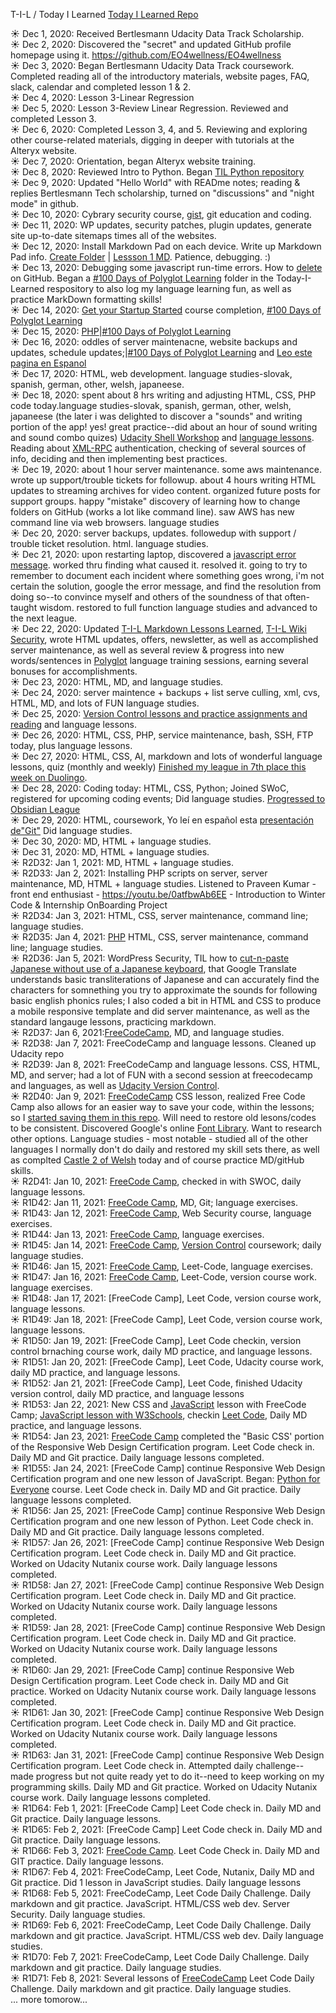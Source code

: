 T-I-L / Today I Learned 
[Today I Learned Repo](https://github.com/EO4wellness/T-I-L)

:sunny: Dec 1, 2020: Received Bertlesmann Udacity Data Track Scholarship.<br>
:sunny: Dec 2, 2020: Discovered the "secret" and updated GitHub profile homepage using it. https://github.com/EO4wellness/EO4wellness<br>
:sunny: Dec 3, 2020: Began Bertlesmann Udacity Data Track coursework. Completed reading all of the introductory materials, website pages, FAQ, slack, calendar and completed lesson 1 & 2.<br>
:sunny: Dec 4, 2020: Lesson 3-Linear Regression<br>
:sunny: Dec 5, 2020: Lesson 3-Review Linear Regression. Reviewed and completed Lesson 3.<br>
:sunny: Dec 6, 2020: Completed Lesson 3, 4, and 5. Reviewing and exploring other course-related materials, digging in deeper with tutorials at the Alteryx website.<br>
:sunny: Dec 7, 2020: Orientation, began Alteryx website training.<br>
:sunny: Dec 8, 2020: Reviewed Intro to Python.  Began [TIL Python repository](https://github.com/EO4wellness/T-I-L/tree/main/python)<br>
:sunny: Dec 9, 2020: Updated "Hello World" with READme notes; reading & replies Bertlesmann Tech scholarship, turned on "discussions" and "night mode" in github.<br> 
:sunny: Dec 10, 2020: Cybrary security course, [gist](https://github.com/EO4wellness/leary-leerie/blob/master/gist.md), git education and coding. <br> 
:sunny: Dec 11, 2020: WP updates, security patches, plugin updates, generate site up-to-date sitemaps times all of the websites. <br>
:sunny: Dec 12, 2020: Install Markdown Pad on each device. Write up Markdown Pad info. [Create Folder](https://github.com/EO4wellness/T-I-L/tree/main/markdown) | [Lessson 1 MD](https://www.markdowntutorial.com/lesson/1/). Patience, debugging.  :) <br>
:sunny: Dec 13, 2020: Debugging some javascript run-time errors.  How to [delete](https://github.com/EO4wellness/T-I-L/wiki/GitHub-Delete) on GitHub. Began a [#100 Days of Polyglot Learning](https://github.com/EO4wellness/T-I-L/tree/main/polyglot) folder in the Today-I-Learned respository to also log my language learning fun, as well as practice MarkDown formatting skills! <br>
:sunny: Dec 14, 2020: [Get your Startup Started](https://github.com/EO4wellness/leary-leerie/tree/master/Get-Your-Start-Up-Started) course completion, [#100 Days of Polyglot Learning](https://github.com/EO4wellness/T-I-L/tree/main/polyglot) <br>
:sunny: Dec 15, 2020: [PHP](https://www.sololearn.com/learning/1059)|[#100 Days of Polyglot Learning](https://github.com/EO4wellness/T-I-L/tree/main/polyglot) <br>
:sunny: Dec 16, 2020: oddles of server maintenacne, website backups and updates, schedule updates;|[#100 Days of Polyglot Learning](https://github.com/EO4wellness/T-I-L/tree/main/polyglot) and [Leo este pagina en Espanol](https://andradelucas.medium.com/14-reposit%C3%B3rios-excelentes-do-github-para-ajudar-na-sua-carreira-52b0184b7fab) <br>
:sunny: Dec 17, 2020: HTML, web development. language studies-slovak, spanish, german, other, welsh, japaneese.<br>
:sunny: Dec 18, 2020: spent about 8 hrs writing and adjusting HTML, CSS, PHP code today.language studies-slovak, spanish, german, other, welsh, japaneese (the later i was delighted to discover a "sounds" and writing portion of the app!  yes!  great practice--did about an hour of sound writing and sound combo quizes)  [Udacity Shell Workshop](https://github.com/EO4wellness/leary-leerie/blob/master/shell-workshop.md) and [language lessons](https://github.com/EO4wellness/T-I-L/tree/main/polyglot). Reading about [XML-RPC](https://github.com/EO4wellness/T-I-L/blob/main/Reading.md) authentication, checking of several sources of info, deciding and then implementing best practices. <br>
:sunny: Dec 19, 2020: about 1 hour server maintenance.  some aws maintenance.  wrote up support/trouble tickets for followup. about 4 hours writing HTML updates to streaming archives for video content. organized future posts for support groups. happy "mistake" discovery of learning how to change folders on GitHub (works a lot like command line). saw AWS has new command line via web browsers.  language studies <br>
:sunny: Dec 20, 2020: server backups, updates. followedup with support / trouble ticket resolution. html. language studies. <br>
:sunny: Dec 21, 2020: upon restarting laptop, discovered a [javascript error message](https://github.com/EO4wellness/T-I-L/wiki/Error-Messages). worked thru finding what caused it. resolved it. going to try to remember to document each incident where something goes wrong, i'm not certain the solution, google the error message, and find the resolution from doing so--to convince myself and others of the soundness of that often-taught wisdom. restored to full function language studies and advanced to the next league. <br>
:sunny: Dec 22, 2020: Updated [T-I-L Markdown Lessons Learned](https://github.com/EO4wellness/T-I-L/tree/main/markdown), [T-I-L Wiki Security](https://github.com/EO4wellness/T-I-L/wiki/Security), wrote HTML updates, offers, newsletter, as well as accomplished server maintenance, as well as several review & progress into new words/sentences in [Polyglot](https://github.com/EO4wellness/T-I-L/tree/main/polyglot) language training sessions, earning several bonuses for accomplishments.<br>
:sunny: Dec 23, 2020: HTML, MD, and language studies.<br>
:sunny: Dec 24, 2020: server maintence + backups + list serve culling, xml, cvs, HTML, MD, and lots of FUN language studies.<br>
:sunny: Dec 25, 2020: [Version Control lessons and practice assignments and reading](https://github.com/EO4wellness/leary-leerie/blob/master/git-repo.md) and language lessons.<br>
:sunny: Dec 26, 2020: HTML, CSS, PHP, service maintenance, bash, SSH, FTP today, plus language lessons. <br>
:sunny: Dec 27, 2020: HTML, CSS, AI, markdown and lots of wonderful language lessons, quiz (monthly and weekly) [Finished my league in 7th place this week on Duolingo](https://github.com/EO4wellness/T-I-L/blob/main/polyglot/images/2020-12-27-finished7th-this-weeks-league-on-duo.png).<br>
:sunny: Dec 28, 2020: Coding today: HTML, CSS, Python; Joined SWoC, registered for upcoming coding events; Did language studies. [Progressed to Obsidian League](https://github.com/EO4wellness/T-I-L/blob/main/polyglot/images/2020-12-28-duo-league.jpg)<br>
:sunny: Dec 29, 2020: HTML, coursework, Yo leí en español esta [presentación de"Git"](https://www2.slideshare.net/emateucr/coloquios-ucr-2013gitsolis?qid=34aa4446-dd12-4c37-ac3a-7a4ed53f8b09&v=&b=&from_search=1) Did language studies.<br>
:sunny: Dec 30, 2020: MD, HTML + language studies.<br>
:sunny: Dec 31, 2020: MD, HTML + language studies.<br>
:sunny: R2D32: Jan 1, 2021: MD, HTML + language studies. <br>
:sunny: R2D33: Jan 2, 2021: Installing PHP scripts on server, server maintenance, MD, HTML + language studies.
Listened to Praveen Kumar - front end enthusiast - https://youtu.be/0atfbwAb6EE - Introduction to Winter Code & Internship OnBoarding Project <br>
:sunny: R2D34: Jan 3, 2021: HTML, CSS, server maintenance, command line; language studies. <br>
:sunny: R2D35: Jan 4, 2021: [PHP](https://github.com/EO4wellness/T-I-L/blob/main/PHP/README.md) HTML, CSS, server maintenance, command line; language studies. <br>
:sunny: R2D36: Jan 5, 2021: WordPress Security, TIL how to [cut-n-paste Japanese without use of a Japanese keyboard](https://github.com/EO4wellness/T-I-L/blob/main/polyglot/japon%C3%A9s/Castle-1/Greetings.md#practice-session), that Google Translate understands basic transliterations of Japanese and can accurately find the characters for somnething you try to approximate the sounds for following basic english phonics rules; I also coded a bit in HTML and CSS to produce a mobile responsive template and did server maintenance, as well as the standard langauge lessons, practicing markdown. <br>
:sunny: R2D37: Jan 6, 2021:[FreeCodeCamp](https://github.com/EO4wellness/T-I-L/blob/main/HTML/free-code-camp-org/readme.md), MD, and language studies. <br>
:sunny: R2D38: Jan 7, 2021: FreeCodeCamp and language lessons. Cleaned up Udacity repo <br>
:sunny: R2D39: Jan 8, 2021: FreeCodeCamp and language lessons. CSS, HTML, MD, and server; had a lot of FUN with a second session at freecodecamp and languages, as well as [Udacity Version Control](https://github.com/EO4wellness/leary-leerie/blob/master/version-control/readme.md).  <br>
:sunny: R2D40: Jan 9, 2021: [FreeCodeCamp](https://github.com/EO4wellness/T-I-L/blob/main/HTML/free-code-camp-org/basic-css.md) CSS lesson, realized Free Code Camp also allows for an easier way to save your code, within the lessons; so I [started saving them in this repo](https://github.com/EO4wellness/T-I-L/tree/main/HTML/free-code-camp-org/exercise-solutions).  Will need to restore old lesons/codes to be consistent. Discovered Google's online [Font Library](https://github.com/EO4wellness/T-I-L/blob/main/Google/README.md). Want to research other options. Language studies - most notable - studied all of the other languages I normally don't do daily and restored my skill sets there, as well as complted [Castle 2 of Welsh](https://github.com/EO4wellness/T-I-L/blob/main/polyglot/gales/Castle-2/2021-01-02-finished-castle2.png) today and of course practice MD/gitHub skills. <br>
:sunny: R2D41: Jan 10, 2021: [FreeCode Camp](https://github.com/EO4wellness/T-I-L/blob/main/HTML/free-code-camp-org/basic-css.md), checked in with SWOC, daily language lessons. <br>
:sunny: R1D42: Jan 11, 2021: [FreeCode Camp](https://github.com/EO4wellness/T-I-L/blob/main/HTML/free-code-camp-org/basic-css.md), MD, Git; language exercises.<br>
:sunny: R1D43: Jan 12, 2021: [FreeCode Camp](https://github.com/EO4wellness/T-I-L/blob/main/HTML/free-code-camp-org/basic-css.md), Web Security course, language exercises.<br>
:sunny: R1D44: Jan 13, 2021: [FreeCode Camp](https://github.com/EO4wellness/T-I-L/blob/main/HTML/free-code-camp-org/basic-css.md), language exercises.<br>
:sunny: R1D45: Jan 14, 2021: [FreeCode Camp](https://github.com/EO4wellness/T-I-L/blob/main/HTML/free-code-camp-org/basic-css.md#add-different-padding-to-each-side-of-an-element), [Version Control](https://github.com/EO4wellness/leary-leerie/blob/master/version-control/add-commits.md) coursework; daily language studies. <br>
:sunny: R1D46: Jan 15, 2021: [FreeCode Camp](https://github.com/EO4wellness/T-I-L/blob/main/HTML/free-code-camp-org/basic-css.md), Leet-Code, language exercises.<br>
:sunny: R1D47: Jan 16, 2021: [FreeCode Camp](https://github.com/EO4wellness/T-I-L/blob/main/HTML/free-code-camp-org/basic-css.md), Leet-Code, version course work. language exercises.<br>
:sunny: R1D48: Jan 17, 2021: [FreeCode Camp], Leet Code, version course work, language lessons.<br> 
:sunny: R1D49: Jan 18, 2021: [FreeCode Camp], Leet Code, version course work, language lessons. <br>
:sunny: R1D50: Jan 19, 2021: [FreeCode Camp], Leet Code checkin, version control brnaching course work, daily MD practice, and language lessons. <br> 
:sunny: R1D51: Jan 20, 2021: [FreeCode Camp], Leet Code, Udacity course work, daily MD practice, and language lessons. <br> 
:sunny: R1D52: Jan 21, 2021: [FreeCode Camp], Leet Code, finished Udacity version control, daily MD practice, and language lessons<br> 
:sunny: R1D53: Jan 22, 2021: New CSS and [JavaScript](https://github.com/EO4wellness/T-I-L/blob/main/JavaScript/freecodecamp-notes/01_Basic-JavaScript.md) lesson with FreeCode Camp; [JavaScript lesson with W3Schools](https://github.com/EO4wellness/T-I-L/blob/main/JavaScript/W3Schools/README.md), checkin [Leet Code](https://leetcode.com/), Daily MD practice, and language lessons. <br>
:sunny: R1D54: Jan 23, 2021: [FreeCode Camp](https://github.com/EO4wellness/T-I-L/blob/main/HTML/free-code-camp-org/basic-css.md) completed the "Basic CSS' portion of the Responsive Web Design Certification program. Leet Code check in. Daily MD and Git practice.  Daily language lessons completed. <br>
:sunny: R1D55: Jan 24, 2021: [FreeCode Camp] continue Responsive Web Design Certification program and one new lesson of JavaScript. Began: [Python for Everyone](https://github.com/EO4wellness/T-I-L/blob/main/python/FreeCode-Camp/README.md) course. Leet Code check in. Daily MD and Git practice.  Daily language lessons completed. <br>
:sunny: R1D56: Jan 25, 2021: [FreeCode Camp] continue Responsive Web Design Certification program and one new lesson of Python. Leet Code check in. Daily MD and Git practice.  Daily language lessons completed. <br>
:sunny: R1D57: Jan 26, 2021: [FreeCode Camp] continue Responsive Web Design Certification program. Leet Code check in. Daily MD and Git practice. Worked on Udacity Nutanix course work.  Daily language lessons completed. <br>
:sunny: R1D58: Jan 27, 2021: [FreeCode Camp] continue Responsive Web Design Certification program. Leet Code check in. Daily MD and Git practice. Worked on Udacity Nutanix course work.  Daily language lessons completed. <br>
:sunny: R1D59: Jan 28, 2021: [FreeCode Camp] continue Responsive Web Design Certification program. Leet Code check in. Daily MD and Git practice. Worked on Udacity Nutanix course work.  Daily language lessons completed. <br>
:sunny: R1D60: Jan 29, 2021: [FreeCode Camp] continue Responsive Web Design Certification program. Leet Code check in. Daily MD and Git practice. Worked on Udacity Nutanix course work.  Daily language lessons completed. <br>
:sunny: R1D61: Jan 30, 2021: [FreeCode Camp] continue Responsive Web Design Certification program. Leet Code check in. Daily MD and Git practice. Worked on Udacity Nutanix course work.  Daily language lessons completed. <br>
:sunny: R1D63: Jan 31, 2021: [FreeCode Camp] continue Responsive Web Design Certification program. Leet Code check in. Attempted daily challenge--made progress but not quite ready yet to do it--need to keep working on my programming skills. Daily MD and Git practice. Worked on Udacity Nutanix course work.  Daily language lessons completed. <br>
:sunny: R1D64: Feb 1, 2021: [FreeCode Camp] Leet Code check in.  Daily MD and Git practice. Daily language lessons. <br>
:sunny: R1D65: Feb 2, 2021: [FreeCode Camp] Leet Code check in.  Daily MD and Git practice. Daily language lessons.<br>
:sunny: R1D66: Feb 3, 2021: [FreeCode Camp](https://github.com/EO4wellness/T-I-L/blob/main/HTML/free-code-camp-org/Applied-Visual-Design.md). Leet Code Check in. Daily MD and GIT practice.  Daily language lessons. <br> 
:sunny: R1D67: Feb 4, 2021: FreeCodeCamp, Leet Code, Nutanix, Daily MD and Git practice. Did 1 lesson in JavaScript studies. Daily language lessons<br> 
:sunny: R1D68: Feb 5, 2021: FreeCodeCamp, Leet Code Daily Challenge.  Daily markdown and git practice. JavaScript.  HTML/CSS web dev. Server Security.  Daily language studies. <br>
:sunny: R1D69: Feb 6, 2021: FreeCodeCamp, Leet Code Daily Challenge.  Daily markdown and git practice. JavaScript.  HTML/CSS web dev.  Daily language studies. <br>
:sunny: R1D70: Feb 7, 2021: FreeCodeCamp, Leet Code Daily Challenge.  Daily markdown and git practice. Daily language studies. <br>
:sunny: R1D71: Feb 8, 2021: Several lessons of [FreeCodeCamp](https://github.com/EO4wellness/T-I-L/blob/main/HTML/free-code-camp-org/Applied-Visual-Design.md) Leet Code Daily Challenge.  Daily markdown and git practice. Daily language studies. <br>
... more tomorow...<br>
